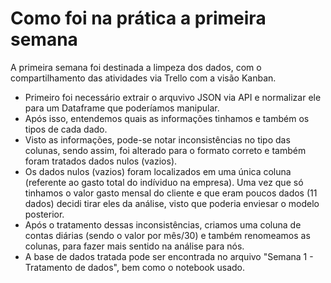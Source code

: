 # Como foi na prática a primeira semana

A primeira semana foi destinada a limpeza dos dados, com o compartilhamento das atividades via Trello com a visão Kanban. 

- Primeiro foi necessário extrair o arquvivo JSON via API e normalizar ele para um Dataframe que poderíamos manipular.
- Após isso, entendemos quais as informações tinhamos e também os tipos de cada dado.
- Visto as informações, pode-se notar inconsistências no tipo das colunas, sendo assim, foi alterado para o formato correto e também foram tratados dados nulos (vazios).
- Os dados nulos (vazios) foram localizados em uma única coluna (referente ao gasto total do indíviduo na empresa). Uma vez que só tinhamos o valor gasto mensal do cliente e que eram poucos dados (11 dados) decidi tirar eles da análise, visto que poderia enviesar o modelo posterior.
- Após o tratamento dessas inconsistências, criamos uma coluna de contas diárias (sendo o valor por mês/30) e também renomeamos as colunas, para fazer mais sentido na análise para nós.
- A base de dados tratada pode ser encontrada no arquivo "Semana 1 - Tratamento de dados", bem como o notebook usado.
